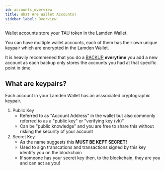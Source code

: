 ```yaml
---
id: accounts_overview
title: What Are Wallet Accounts?
sidebar_label: Overview
---
```


Wallet accounts store your TAU token in the Lamden Wallet.

You can have multiple wallet accounts, each of them has their own unique keypair which are encrypted in the Lamden Wallet.

It is heavily recommened that you do a <u>[BACKUP](/docs/wallet/backup_overview)</u> **everytime** you add a new account as each backup only stores the accounts you had at that specific point in time.

## What are keypairs?
Each account in your Lamden Wallet has an asssociated cryptographic keypair.
1. Public Key 
    - Referred to as "Account Address" in the wallet but also commonly referred to as a "public key" or "verifying key (vk)"
    - Can be "public knowledge" and you are free to share this without risking the security of your account
2. Secret Key
    - As the name suggests this **MUST BE KEPT SECRET!**
    - Used to sign transcations and transactions signed by this key identify you on the blockchain
    - If someone has your secret key then, to the blockchain, they are you and can act as you!